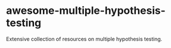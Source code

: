 # awesome-multiple-hypothesis-testing
Extensive collection of resources on multiple hypothesis testing.
